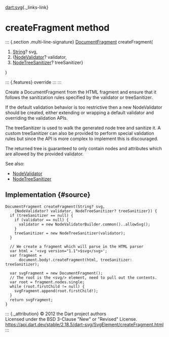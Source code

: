 [dart:svg](../../dart-svg/dart-svg-library){._links-link}

createFragment method
=====================

::: {.section .multi-line-signature}
[DocumentFragment](../../dart-html/documentfragment-class)
createFragment(

1.  [String](../../dart-core/string-class)? svg,
2.  {[NodeValidator](../../dart-html/nodevalidator-class)? validator,
3.  [NodeTreeSanitizer](../../dart-html/nodetreesanitizer-class)?
    treeSanitizer}

)

::: {.features}
override
:::
:::

Create a DocumentFragment from the HTML fragment and ensure that it
follows the sanitization rules specified by the validator or
treeSanitizer.

If the default validation behavior is too restrictive then a new
NodeValidator should be created, either extending or wrapping a default
validator and overriding the validation APIs.

The treeSanitizer is used to walk the generated node tree and sanitize
it. A custom treeSanitizer can also be provided to perform special
validation rules but since the API is more complex to implement this is
discouraged.

The returned tree is guaranteed to only contain nodes and attributes
which are allowed by the provided validator.

See also:

-   [NodeValidator](../../dart-html/nodevalidator-class)
-   [NodeTreeSanitizer](../../dart-html/nodetreesanitizer-class)

Implementation {#source}
--------------

``` {.language-dart data-language="dart"}
DocumentFragment createFragment(String? svg,
    {NodeValidator? validator, NodeTreeSanitizer? treeSanitizer}) {
  if (treeSanitizer == null) {
    if (validator == null) {
      validator = new NodeValidatorBuilder.common()..allowSvg();
    }
    treeSanitizer = new NodeTreeSanitizer(validator);
  }

  // We create a fragment which will parse in the HTML parser
  var html = '<svg version="1.1">$svg</svg>';
  var fragment =
      document.body!.createFragment(html, treeSanitizer: treeSanitizer);

  var svgFragment = new DocumentFragment();
  // The root is the <svg/> element, need to pull out the contents.
  var root = fragment.nodes.single;
  while (root.firstChild != null) {
    svgFragment.append(root.firstChild!);
  }
  return svgFragment;
}
```

::: {._attribution}
© 2012 the Dart project authors\
Licensed under the BSD 3-Clause \"New\" or \"Revised\" License.\
<https://api.dart.dev/stable/2.18.5/dart-svg/SvgElement/createFragment.html>
:::
